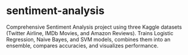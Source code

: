 # sentiment-analysis
Comprehensive Sentiment Analysis project using three Kaggle datasets (Twitter Airline, IMDb Movies, and Amazon Reviews). Trains Logistic Regression, Naive Bayes, and SVM models, combines them into an ensemble, compares accuracies, and visualizes performance.
